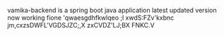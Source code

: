 vamika-backend is a spring boot java application
latest updated version
now working fione
'qwaesgdhfkwlqeo  ;l
xwdS:FZv'kxbnc jm,cxzsDWFL'VGDSJZC;,X
zxCVDZ'LJ;BX FNKC.V